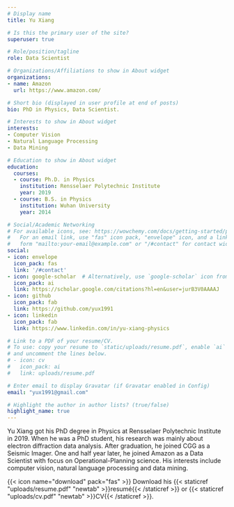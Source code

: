```yaml
---
# Display name
title: Yu Xiang

# Is this the primary user of the site?
superuser: true

# Role/position/tagline
role: Data Scientist

# Organizations/Affiliations to show in About widget
organizations:
- name: Amazon
  url: https://www.amazon.com/

# Short bio (displayed in user profile at end of posts)
bio: PhD in Physics, Data Scientist.

# Interests to show in About widget
interests:
- Computer Vision
- Natural Language Processing
- Data Mining

# Education to show in About widget
education:
  courses:
  - course: Ph.D. in Physics
    institution: Rensselaer Polytechnic Institute
    year: 2019
  - course: B.S. in Physics
    institution: Wuhan University
    year: 2014

# Social/Academic Networking
# For available icons, see: https://wowchemy.com/docs/getting-started/page-builder/#icons
#   For an email link, use "fas" icon pack, "envelope" icon, and a link in the
#   form "mailto:your-email@example.com" or "/#contact" for contact widget.
social:
- icon: envelope
  icon_pack: fas
  link: '/#contact'
- icon: google-scholar  # Alternatively, use `google-scholar` icon from `ai` icon pack
  icon_pack: ai
  link: https://scholar.google.com/citations?hl=en&user=jurB3V0AAAAJ
- icon: github
  icon_pack: fab
  link: https://github.com/yux1991
- icon: linkedin
  icon_pack: fab
  link: https://www.linkedin.com/in/yu-xiang-physics

# Link to a PDF of your resume/CV.
# To use: copy your resume to `static/uploads/resume.pdf`, enable `ai` icons in `params.toml`, 
# and uncomment the lines below.
# - icon: cv
#   icon_pack: ai
#   link: uploads/resume.pdf

# Enter email to display Gravatar (if Gravatar enabled in Config)
email: "yux1991@gmail.com"

# Highlight the author in author lists? (true/false)
highlight_name: true
---
```


Yu Xiang got his PhD degree in Physics at Rensselaer Polytechnic Institute in 2019. When he was a PhD student, his research was mainly about electron diffraction data analysis. After graduation, he joined CGG as a Seismic Imager. One and half year later, he joined Amazon as a Data Scientist with focus on Operational-Planning science. His interests include computer vision, natural language processing and data mining.

{{< icon name="download" pack="fas" >}} Download his {{< staticref "uploads/resume.pdf" "newtab" >}}resumé{{< /staticref >}} or {{< staticref "uploads/cv.pdf" "newtab" >}}CV{{< /staticref >}}.
